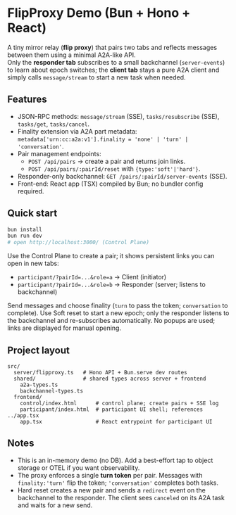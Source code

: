 # FlipProxy Demo (Bun + Hono + React)

A tiny mirror relay (**flip proxy**) that pairs two tabs and reflects messages between them using a minimal A2A-like API.  
Only the **responder tab** subscribes to a small backchannel (`server-events`) to learn about epoch switches; the **client tab** stays a pure A2A client and simply calls `message/stream` to start a new task when needed.

## Features
- JSON-RPC methods: `message/stream` (SSE), `tasks/resubscribe` (SSE), `tasks/get`, `tasks/cancel`.
- Finality extension via A2A part metadata: `metadata['urn:cc:a2a:v1'].finality = 'none' | 'turn' | 'conversation'`.
- Pair management endpoints:
  - `POST /api/pairs` → create a pair and returns join links.
  - `POST /api/pairs/:pairId/reset` with `{type:'soft'|'hard'}`.
- Responder-only backchannel: `GET /pairs/:pairId/server-events` (SSE).
- Front-end: React app (TSX) compiled by Bun; no bundler config required.

## Quick start

```bash
bun install
bun run dev
# open http://localhost:3000/ (Control Plane)
```

Use the Control Plane to create a pair; it shows persistent links you can open in new tabs:
- `participant/?pairId=...&role=a` → Client (initiator)
- `participant/?pairId=...&role=b` → Responder (server; listens to backchannel)

Send messages and choose finality (`turn` to pass the token; `conversation` to complete). Use Soft reset to start a new epoch; only the responder listens to the backchannel and re-subscribes automatically. No popups are used; links are displayed for manual opening.

## Project layout
```
src/
  server/flipproxy.ts   # Hono API + Bun.serve dev routes
  shared/               # shared types across server + frontend
    a2a-types.ts
    backchannel-types.ts
  frontend/
    control/index.html      # control plane; create pairs + SSE log
    participant/index.html  # participant UI shell; references ../app.tsx
    app.tsx                 # React entrypoint for participant UI
```

## Notes
- This is an in-memory demo (no DB). Add a best-effort tap to object storage or OTEL if you want observability.
- The proxy enforces a single **turn token** per pair. Messages with `finality:'turn'` flip the token; `'conversation'` completes both tasks.
- Hard reset creates a new pair and sends a `redirect` event on the backchannel to the responder. The client sees `canceled` on its A2A task and waits for a new send.
